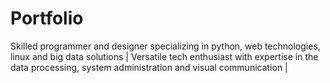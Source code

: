 # Portfolio
Skilled programmer and designer specializing in python, web technologies, linux and big data solutions | Versatile tech enthusiast with expertise in the data processing, system administration and visual communication |
